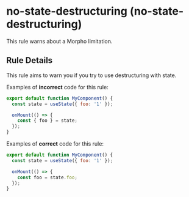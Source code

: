 # no-state-destructuring (no-state-destructuring)

This rule warns about a Morpho limitation.

## Rule Details

This rule aims to warn you if you try to use destructuring with state.

Examples of **incorrect** code for this rule:

```js
export default function MyComponent() {
  const state = useState({ foo: '1' });

  onMount(() => {
    const { foo } = state;
  });
}
```

Examples of **correct** code for this rule:

```js
export default function MyComponent() {
  const state = useState({ foo: '1' });

  onMount(() => {
    const foo = state.foo;
  });
}
```
